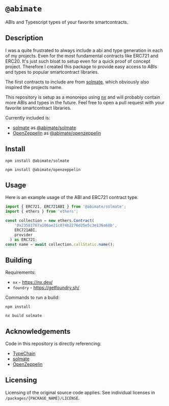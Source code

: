 # `@abimate`

ABIs and Typescript types of your favorite smartcontracts.

## Description

I was a quite frustrated to always include a abi and type generation in each of my projects. Even for the most fundamental contracts like ERC721 and ERC20. It's just such bloat to setup even for a quick proof of concept project. Therefore I created this package to provide easy access to ABIs and types to popular smartcontract libraries.

The first contracts to include are from [solmate](https://github.com/Rari-Capital/solmate), which obviously also inspired the projects name.

This repository is setup as a monorepo using [nx](https://nx.dev/) and will probably contain more ABIs and types in the future. Feel free to open a pull request with your favorite smartcontract libraries.

Currently included is:

- [solmate](https://github.com/Rari-Capital/solmate) as [@abimate/solmate](https://www.npmjs.com/package/@abimate/solmate)
- [OpenZeppelin](https://github.com/OpenZeppelin/openzeppelin-contracts) as [@abimate/openzeppelin](https://www.npmjs.com/package/@abimate/openzeppelin)

## Install

`npm install @abimate/solmate`

`npm install @abimate/openzeppelin`

## Usage

Here is an example usage of the ABI and ERC721 contract type.

```typescript
import { ERC721, ERC721ABI } from '@abimate/solmate';
import { ethers } from 'ethers';

const collection = new ethers.Contract(
    '0x23581767a106ae21c074b2276d25e5c3e136a68b',
    ERC721ABI,
    provider
  ) as ERC721;
const name = await collection.callStatic.name();
```

## Building

Requirements:

+ `nx` - https://nx.dev/
+ `foundry` - https://getfoundry.sh/


Commands to run a build:

`npm install`

`nx build solmate`

## Acknowledgements

Code in this repository is directly referencing:

- [TypeChain](https://github.com/dethcrypto/TypeChain)
- [solmate](https://github.com/Rari-Capital/solmate)
- [OpenZeppelin](https://github.com/OpenZeppelin/openzeppelin-contracts)

## Licensing

Licensing of the original source code applies. See individual licenses in `/packages/{PACKAGE_NAME}/LICENSE`.